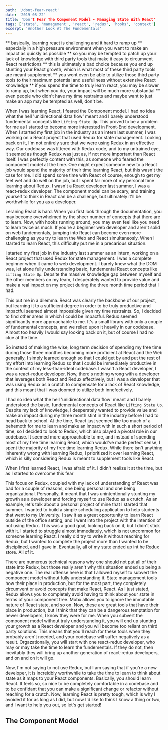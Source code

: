 ```yaml
---
path: '/dont-fear-react'
date: '2019-08-22'
title: 'Don't Fear The Component Model - Managing State With React'
tags: ['state', 'management', 'react', 'redux', 'hooks', 'context']
excerpt: 'Another Look At The Fundementals'
---
```


** basically, learning react is challenging and it hard to ramp up
** especially in a high pressure environment when you want to make an impact as quickly as possible
** so you may be tempted to patch up your lack of knowledge with third party tools that make it easy to circumvent React restrictions
** this is ultimately a bad choice because you end up stunting your React growth, which is what most of these third party tools are meant supplement
** you wont even be able to utilize those third party tools to their maximum potential and usefullness without extensive React knowledge
** if you spend the time to truly learn react, you may be slower to ramp up, but when you do, your impact will be much more substantial
\*\* even people who didn't have my time restraints and maybe want to just make an app may be tempted as well, don't be.

When I was learning React, I feared the Component model. I had no idea what the hell 'unidirectional data flow' meant and I barely understood fundemental concepts like `Lifting State Up`. This proved to be a problem for me as I started to become more interested in Front-End development. When I started my first job in the industry as an intern last summer, I was working on a React project that used Redux for state management. Looking back on it, I'm not entirely sure that we were using Redux in an effective way. Our codebase was littered with Redux code, and to my untrained eye, it seemed as though Redux was just as, if not more important than React itself. I was perfectly content with this, as someone who feared the component model at the time. One might expect someone new to a React job would spend the majority of their time learning React, but this wasn't the case for me. I did spend some time with React of course, enough to get my feet wet and do well on the job, but I spent far more of my personal time learning about Redux. I wasn't a React developer last summer, I was a react-redux developer. The component model can be scary, and training yourself to think in React can be a challenge, but ultimately it'll be worthwhile for you as a developer.

Leraning React is hard. When you first look through the documentation, you may become overwhelmed by the sheer number of concepts that there are to learn. Now, with hooks running around, you may even feel like you need to learn twice as much. If you're a beginner web developer and aren't solid on web fundementals, jumping into React can become even more challenging as you try to learn the Web and React simultaneosly. When I started to learn React, this difficulty put me in a precarious situation.

I started my first job in the industry last summer as an intern, working on a React project that used Redux for state management. I was a complete beginner when it came to web development. I barely knew what the DOM was, let alone fully understanding basic, fundemental React concepts like `Lifting State Up`. Depsite the massive knowledge gap between myself and the other members on my team, I desperately wanted to provide value and make a real impact on my project during the three month time period that I had.

This put me in a dilemma. React was clearly the backbone of our project, but learning it to a sufficient degree in order to be truly productive and impactful seemed almost impossible given my time restraints. So, I decided to find other areas in which I could be impactful. Redux seemed significantly more approachable to me. It's a small library with only a couple of fundemental concepts, and we relied upon it heavily in our codebase. Almost too heavily I would say looking back on it, but of course I had no clue at the time.

So instead of making the wise, long term decision of spending my free time during those three monthes becoming more proficient at React and the Web generally, I simply learned enough so that I could get by and put the rest of my effort into learning Redux so that I could be immediately productive in the context of my less-than-ideal codebase. I wasn't a React developer, I was a react-redux developer. Now, there's nothing wrong with a developer that leverages both React and Redux effectively, but I was a developer that was using Redux as a crutch to compensate for a lack of React knowledge, and this meant that I was doomed to utilize both innefectively.

I had no idea what the hell 'unidirectional data flow' meant and I barely understood the basic, fundemental concepts of React like `Lifting State Up`. Despite my lack of knowledge, I desperately wanted to provide value and make an impact during my three month stint in the industry before I had to head back to school. At the time, React just seemed like too much of a behemoth for me to learn and make an impact with in such a short period of time, so I decided to look to Redux, which also played a pivotal role in our codebase. It seemed more approachable to me, and instead of spending most of my free time learning React, which would've made perfect sense, I spent the majority of my free time learning Redux. While there isn't anything inherently wrong with learning Redux, I prioritized it over learning React, which is silly considering Redux is meant to supplement tools like React.

When I first learned React, I was afraid of it. I didn't realize it at the time, but as I started to overcome this fear

This focus on Redux, coupled with my lack of understanding of React was bad for a couple of reasons, one being personal and one being organizational. Personally, it meant that I was unintentionally stunting my growth as a developer and forcing myself to use Redux as a crutch. As an example, let's talk about a personal project of mine that I started that summer. I wanted to build a simple scheduling application to help students that went to my University. I saw it as a great opportunity to learn React outside of the office setting, and I went into the project with the intention of not using Redux. This was a good goal, looking back on it, but I didn't stick with it. I started to struggle almost immediately, which is not uncommon for someone learning React. I really did try to write it without reaching for Redux, but I wanted to complete the project more than I wanted to be disciplined, and I gave in. Eventually, all of my state ended up int he Redux store. All of it.

There are numerous technical reasons why one should not put all of their state into Redux, but those really aren't why this situation ended up being a negative one. The real offense here is that I allowed myself to subvert the component model without fully understanding it. State management tools how their place in production, but for the most part, they completely circumvent or avoid concepts that make React, React. As I just stated, Redux allows you to completely avoid having to think about your state in terms of your component tree. Mobx allows you to ignore the immutable nature of React state, and so on. Now, these are great tools that have their place in production, but I think that they can be a dangerous temptation for newer developers, I know they were for me. When you subvert the component model without truly understanding it, you will end up stunting your growth as a React developer and you will become too reliant on third party solutions. This means that you'll reach for these tools when they probably aren't needed, and your codebase will suffer negatively as a result. Orgazationally, you will start with one react-redux developer, who may or may take the time to learn the fundementals. If they do not, then inevitably they will bring up another generation of react-redux developers, and on and on it will go.

Now, I'm not saying to not use Redux, but I am saying that if you're a new developer, it is increidbly worthwhile to take the time to learn to think about state as it maps to your React components. Basically, you should learn React. It feels so, so nice to be completely comfortable in a codebase and to be confidant that you can make a significant change or refactor without reaching for a crutch. Now, learning React is pretty tough, which is why I avoided it for as long as I did, but now I'd like to think I know a thing or two, and I want to help you out, so let's get started!

## The Component Model
